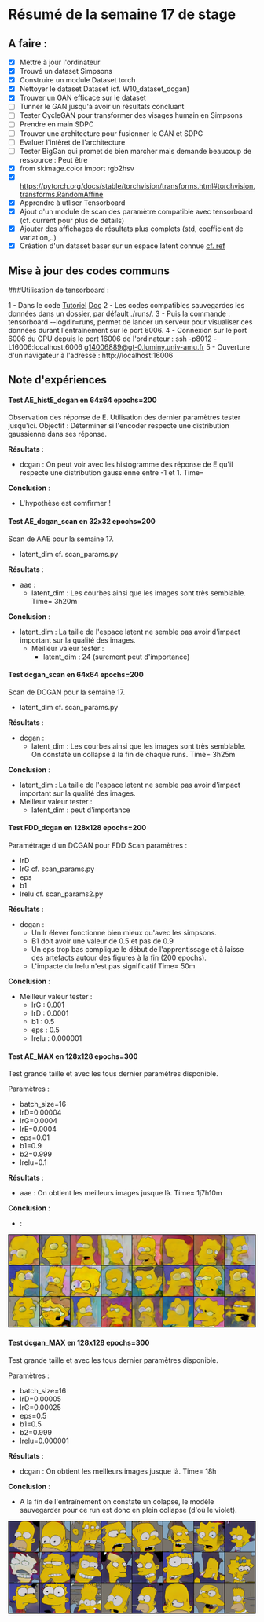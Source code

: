 # Résumé de la semaine 17 de stage


## A faire :

- [x]  Mettre à jour l'ordinateur
- [x]  Trouvé un dataset Simpsons
- [x]  Construire un module Dataset torch
- [x]  Nettoyer le dataset Dataset (cf. W10_dataset_dcgan)
- [x]  Trouver un GAN efficace sur le dataset
- [ ] Tunner le GAN jusqu'à avoir un résultats concluant
- [ ] Tester CycleGAN pour transformer des visages humain en Simpsons
- [ ] Prendre en main SDPC
- [ ] Trouver une architecture pour fusionner le GAN et SDPC
- [ ] Evaluer l'intèret de l'architecture
- [ ] Tester BigGan qui promet de bien marcher mais demande beaucoup de ressource : Peut être
- [x] from skimage.color import rgb2hsv
- [x] https://pytorch.org/docs/stable/torchvision/transforms.html#torchvision.transforms.RandomAffine
- [x] Apprendre à utliser Tensorboard
- [x] Ajout d'un module de scan des paramètre compatible avec tensorboard (cf. current pour plus de détails)
- [x] Ajouter des affichages de résultats plus complets (std, coefficient de variation,..)
- [x] Création d'un dataset baser sur un espace latent connue [cf. ref](http://datashader.org/topics/strange_attractors.html)

## Mise à jour des codes communs

###Utilisation de tensorboard :

1 - Dans le code [Tutoriel](https://www.tensorflow.org/guide/summaries_and_tensorboard) [Doc](https://pytorch.org/docs/stable/tensorboard.html)
2 - Les codes compatibles sauvegardes les données dans un dossier, par défault ./runs/.
3 - Puis la commande : tensorboard --logdir=runs, permet de lancer un serveur pour visualiser ces données durant l'entraînement sur le port 6006.
4 - Connexion sur le port 6006 du GPU depuis le port 16006 de l'ordinateur : ssh -p8012 -L16006:localhost:6006 g14006889@gt-0.luminy.univ-amu.fr
5 - Ouverture d'un navigateur à l'adresse : http://localhost:16006

## Note d'expériences

#### Test AE_histE_dcgan en 64x64 epochs=200
Observation des réponse de E.
Utilisation des dernier paramètres tester jusqu'ici.
Objectif : Déterminer si l'encoder respecte une distribution gaussienne dans ses réponse. 

__Résultats__ :
  - dcgan : On peut voir avec les histogramme des réponse de E qu'il respecte une distribution gaussienne entre -1 et 1.
    Time= 
		
__Conclusion__ :
  - L'hypothèse est comfirmer !

#### Test AE_dcgan_scan en 32x32 epochs=200
Scan de AAE pour la semaine 17.
  - latent_dim
cf. scan_params.py 

__Résultats__ :
  - aae : 
    - latent_dim : Les courbes ainsi que les images sont très semblable.
    Time= 3h20m
		
__Conclusion__ :
- latent_dim : La taille de l'espace latent ne semble pas avoir d'impact important sur la qualité des images.
  - Meilleur valeur tester :
    - latent_dim : 24 (surement peut d'importance)

#### Test dcgan_scan en 64x64 epochs=200
Scan de DCGAN pour la semaine 17.
  - latent_dim
cf. scan_params.py 

__Résultats__ :
  - dcgan : 
    - latent_dim : Les courbes ainsi que les images sont très semblable. On constate un collapse à la fin  de chaque runs. 
    Time= 3h25m

__Conclusion__ :
  - latent_dim : La taille de l'espace latent ne semble pas avoir d'impact important sur la qualité des images.
  - Meilleur valeur tester :
    - latent_dim : peut d'importance
    
#### Test FDD_dcgan en 128x128 epochs=200
Paramétrage d'un DCGAN pour FDD
Scan paramètres :
  - lrD
  - lrG
cf. scan_params.py 
  - eps
  - b1
  - lrelu
cf. scan_params2.py 

__Résultats__ :
  - dcgan :
    - Un lr élever fonctionne bien mieux qu'avec les simpsons.
    - B1 doit avoir une valeur de 0.5 et pas de 0.9
    - Un eps trop bas complique le début de l'apprentissage et à laisse des artefacts autour des figures à la fin (200 epochs). 
    - L'impacte du lrelu n'est pas significatif
    Time= 50m
		
__Conclusion__ :
  - Meilleur valeur tester :
    - lrG : 0.001
    - lrD : 0.0001
    - b1 : 0.5
    - eps : 0.5
    - lrelu : 0.000001

#### Test AE_MAX en 128x128 epochs=300
Test grande taille et avec les tous dernier paramètres disponible.

Paramètres : 
- batch_size=16
- lrD=0.00004
- lrG=0.0004
- lrE=0.0004
- eps=0.01
- b1=0.9
- b2=0.999
- lrelu=0.1

__Résultats__ :
  - aae : On obtient les meilleurs images jusque là.
    Time= 1j7h10m
		
__Conclusion__ :
  - :

![W17_AE_MAX](W17_AE_MAX/300.png "MAX")
    
#### Test dcgan_MAX en 128x128 epochs=300
Test grande taille et avec les tous dernier paramètres disponible.

Paramètres : 
- batch_size=16
- lrD=0.00005
- lrG=0.00025
- eps=0.5
- b1=0.5
- b2=0.999
- lrelu=0.000001

__Résultats__ :
  - dcgan : On obtient les meilleurs images jusque là.
    Time= 18h
		
__Conclusion__ :
  - A la fin de l'entraînement on constate un colapse, le modèle sauvegarder pour ce run est donc en plein collapse (d'où le violet).
  
![W17_dcgan_MAX](W17_dcgan_MAX/270.png "MAX")
